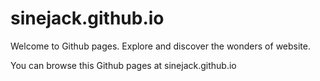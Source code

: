 # sinejack.github.io
Welcome to Github pages. Explore and discover the wonders of website.

You can browse this Github pages at sinejack.github.io
